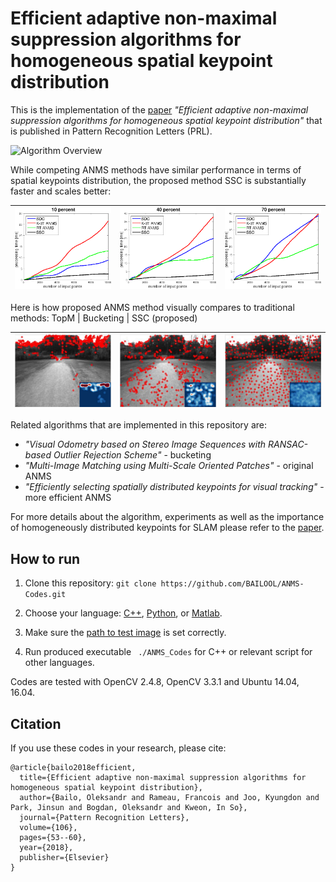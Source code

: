 # Efficient adaptive non-maximal suppression algorithms for homogeneous spatial keypoint distribution

This is the implementation of the [paper](https://www.researchgate.net/publication/323388062_Efficient_adaptive_non-maximal_suppression_algorithms_for_homogeneous_spatial_keypoint_distribution) *"Efficient adaptive non-maximal suppression algorithms for homogeneous spatial keypoint distribution"* that is published in Pattern Recognition Letters (PRL).

![Algorithm Overview](https://github.com/BAILOOL/ANMS-Codes/blob/master/Images/algorithm_overview.png?raw=true?raw=true "Algorithm Overview")

While competing ANMS methods have similar performance in terms of spatial keypoints distribution, the proposed method SSC is substantially faster and scales better:

| ![Retrieve 10%](https://github.com/BAILOOL/ANMS-Codes/blob/master/Images/Time10.png?raw=true "Retrieve 10%") | ![Retrieve 40%](https://github.com/BAILOOL/ANMS-Codes/blob/master/Images/Time40.png?raw=true "Retrieve 40%") | ![Retrieve 70%](https://github.com/BAILOOL/ANMS-Codes/blob/master/Images/Time70.png?raw=true "Retrieve 70%") |
|:----:|:---:|:---:|

Here is how proposed ANMS method visually compares to traditional methods: TopM | Bucketing | SSC (proposed)

| ![TopM](https://github.com/BAILOOL/ANMS-Codes/blob/master/Images/TopM.png?raw=true "TopM") | ![Bucketing](https://github.com/BAILOOL/ANMS-Codes/blob/master/Images/Bucketing.png?raw=true "Bucketing") | ![SSC](https://github.com/BAILOOL/ANMS-Codes/blob/master/Images/SSC.png?raw=true "SSC") |
|:---:|:---:|:---:|

Related algorithms that are implemented in this repository are:

 - *"Visual Odometry based on Stereo Image Sequences with RANSAC-based Outlier Rejection Scheme"* - bucketing
 - *"Multi-Image Matching using Multi-Scale Oriented Patches"* - original ANMS
 - *"Efficiently selecting spatially distributed keypoints for visual tracking"* - more efficient ANMS

For more details about the algorithm, experiments as well as the importance of homogeneously distributed keypoints for SLAM please refer to the [paper](https://www.researchgate.net/publication/323388062_Efficient_adaptive_non-maximal_suppression_algorithms_for_homogeneous_spatial_keypoint_distribution).

## How to run
1. Clone this repository: ``` git clone https://github.com/BAILOOL/ANMS-Codes.git ```
2. Choose your language: [C++](https://github.com/BAILOOL/ANMS-Codes/tree/master/C++), [Python](https://github.com/BAILOOL/ANMS-Codes/tree/master/Python), or [Matlab](https://github.com/BAILOOL/ANMS-Codes/tree/master/Matlab).

3. Make sure the [path to test image](https://github.com/BAILOOL/ANMS-Codes/blob/d907ca805fcf1ea670ac75a9ea9b46446421e573/C++/CmakeProject/source/main.cpp#L8) is set correctly.

4. Run produced executable ``` ./ANMS_Codes``` for C++ or relevant script for other languages.

Codes are tested with OpenCV 2.4.8, OpenCV 3.3.1 and Ubuntu 14.04, 16.04.

## Citation
If you use these codes in your research, please cite:
```
@article{bailo2018efficient,
  title={Efficient adaptive non-maximal suppression algorithms for homogeneous spatial keypoint distribution},
  author={Bailo, Oleksandr and Rameau, Francois and Joo, Kyungdon and Park, Jinsun and Bogdan, Oleksandr and Kweon, In So},
  journal={Pattern Recognition Letters},
  volume={106},
  pages={53--60},
  year={2018},
  publisher={Elsevier}
}
```
